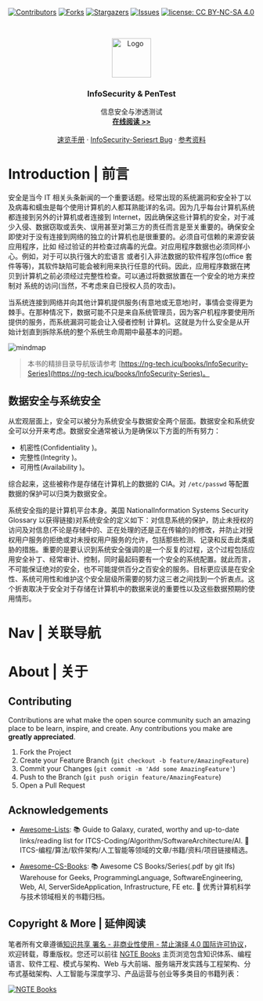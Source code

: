 [![Contributors][contributors-shield]][contributors-url]
[![Forks][forks-shield]][forks-url]
[![Stargazers][stars-shield]][stars-url]
[![Issues][issues-shield]][issues-url]
[![license: CC BY-NC-SA 4.0](https://img.shields.io/badge/license-CC%20BY--NC--SA%204.0-lightgrey.svg)][license-url]

<!-- PROJECT LOGO -->
<br />
<p align="center">
  <a href="https://github.com/wx-chevalier/InfoSecurity-Series">
    <img src="https://s2.ax1x.com/2020/02/02/1YM1JK.png" alt="Logo" width="80" height="80">
  </a>

  <h3 align="center">InfoSecurity & PenTest</h3>

  <p align="center">
    信息安全与渗透测试
    <br />
    <a href="https://github.com/wx-chevalier/InfoSecurity-Series"><strong>在线阅读 >> </strong></a>
    <br />
    <br />
    <a href="https://github.com/wx-chevalier/InfoSecurity-Series">速览手册</a>
    ·
    <a href="https://github.com/wx-chevalier/InfoSecurity-Series/issues">InfoSecurity-Seriesrt Bug</a>
    ·
    <a href="https://github.com/wx-chevalier/InfoSecurity-Series/issues">参考资料</a>
  </p>
</p>

<!-- ABOUT THE PROJECT -->

# Introduction | 前言

安全是当今 IT 相关头条新闻的一个重要话题。经常出现的系统漏洞和安全补丁以及病毒和蠕虫是每个使用计算机的人都耳熟能详的名词。因为几乎每台计算机系统都连接到另外的计算机或者连接到 Internet，因此确保这些计算机的安全，对于减少入侵、数据窃取或丢失、误用甚至对第三方的责任而言是至关重要的。确保安全即使对于没有连接到网络的独立的计算机也是很重要的。必须自可信赖的来源安装应用程序，比如 经过验证的并检查过病毒的光盘。对应用程序数据也必须同样小心。例如，对于可以执行强大的宏语言 或者引入非法数据的软件程序包(office 套件等等)，其软件缺陷可能会被利用来执行任意的代码。因此，应用程序数据在拷贝到计算机之前必须经过完整性检查。可以通过将数据放置在一个安全的地方来控制对 系统的访问(当然，不考虑来自已授权人员的攻击)。

当系统连接到网络并向其他计算机提供服务(有意地或无意地)时，事情会变得更为棘手。在那种情况下，数据可能不只是来自系统管理员，因为客户机程序要使用所提供的服务，而系统漏洞可能会让入侵者控制 计算机。这就是为什么安全是从开始计划直到拆除系统的整个系统生命周期中最基本的问题。

![mindmap](https://i.postimg.cc/kMvwVFmf/Info-Security-Pen-Test.png)

> 本书的精排目录导航版请参考 [https://ng-tech.icu/books/InfoSecurity-Series](https://ng-tech.icu/books/InfoSecurity-Series)。

## 数据安全与系统安全

从宏观层面上，安全可以被分为系统安全与数据安全两个层面。数据安全和系统安全可以分开来考虑。数据安全通常被认为是确保以下方面的所有努力：

- 机密性(Confidentiality )。
- 完整性(Integrity )。
- 可用性(Availability )。

综合起来，这些被称作是存储在计算机上的数据的 CIA。对 `/etc/passwd` 等配置数据的保护可以归类为数据安全。

系统安全指的是计算机平台本身。美国 NationalInformation Systems Security Glossary 以获得链接)对系统安全的定义如下：对信息系统的保护，防止未授权的访问及对信息(不论是存储中的、正在处理的还是正在传输的)的修改，并防止对授权用户服务的拒绝或对未授权用户服务的允许，包括那些检测、记录和反击此类威胁的措施。重要的是要认识到系统安全强调的是一个反复的过程，这个过程包括应用安全补丁、经常审计、控制，同时最起码要有一个安全的系统配置。就此而言，不可能保证绝对的安全，也不可能提供百分之百安全的服务。目标更应该是在安全性、系统可用性和维护这个安全层级所需要的努力这三者之间找到一个折衷点。这个折衷取决于安全对于存储在计算机中的数据来说的重要性以及这些数据预期的使用情形。

# Nav | 关联导航

# About | 关于

<!-- CONTRIBUTING -->

## Contributing

Contributions are what make the open source community such an amazing place to be learn, inspire, and create. Any contributions you make are **greatly appreciated**.

1. Fork the Project
2. Create your Feature Branch (`git checkout -b feature/AmazingFeature`)
3. Commit your Changes (`git commit -m 'Add some AmazingFeature'`)
4. Push to the Branch (`git push origin feature/AmazingFeature`)
5. Open a Pull Request

<!-- ACKNOWLEDGEMENTS -->

## Acknowledgements

- [Awesome-Lists](https://github.com/wx-chevalier/Awesome-Lists): 📚 Guide to Galaxy, curated, worthy and up-to-date links/reading list for ITCS-Coding/Algorithm/SoftwareArchitecture/AI. 💫 ITCS-编程/算法/软件架构/人工智能等领域的文章/书籍/资料/项目链接精选。

- [Awesome-CS-Books](https://github.com/wx-chevalier/Awesome-CS-Books): :books: Awesome CS Books/Series(.pdf by git lfs) Warehouse for Geeks, ProgrammingLanguage, SoftwareEngineering, Web, AI, ServerSideApplication, Infrastructure, FE etc. :dizzy: 优秀计算机科学与技术领域相关的书籍归档。

## Copyright & More | 延伸阅读

笔者所有文章遵循[知识共享 署名 - 非商业性使用 - 禁止演绎 4.0 国际许可协议](https://creativecommons.org/licenses/by-nc-nd/4.0/deed.zh)，欢迎转载，尊重版权。您还可以前往 [NGTE Books](https://ng-tech.icu/books-gallery/) 主页浏览包含知识体系、编程语言、软件工程、模式与架构、Web 与大前端、服务端开发实践与工程架构、分布式基础架构、人工智能与深度学习、产品运营与创业等多类目的书籍列表：

[![NGTE Books](https://s2.ax1x.com/2020/01/18/19uXtI.png)](https://ng-tech.icu/books-gallery/)

<!-- MARKDOWN LINKS & IMAGES -->
<!-- https://www.markdownguide.org/basic-syntax/#reference-style-links -->

[contributors-shield]: https://img.shields.io/github/contributors/wx-chevalier/InfoSecurity-Series.svg?style=flat-square
[contributors-url]: https://github.com/wx-chevalier/InfoSecurity-Series/graphs/contributors
[forks-shield]: https://img.shields.io/github/forks/wx-chevalier/InfoSecurity-Series.svg?style=flat-square
[forks-url]: https://github.com/wx-chevalier/InfoSecurity-Series/network/members
[stars-shield]: https://img.shields.io/github/stars/wx-chevalier/InfoSecurity-Series.svg?style=flat-square
[stars-url]: https://github.com/wx-chevalier/InfoSecurity-Series/stargazers
[issues-shield]: https://img.shields.io/github/issues/wx-chevalier/InfoSecurity-Series.svg?style=flat-square
[issues-url]: https://github.com/wx-chevalier/InfoSecurity-Series/issues
[license-shield]: https://img.shields.io/github/license/wx-chevalier/InfoSecurity-Series.svg?style=flat-square
[license-url]: https://github.com/wx-chevalier/InfoSecurity-Series/blob/master/LICENSE.txt
